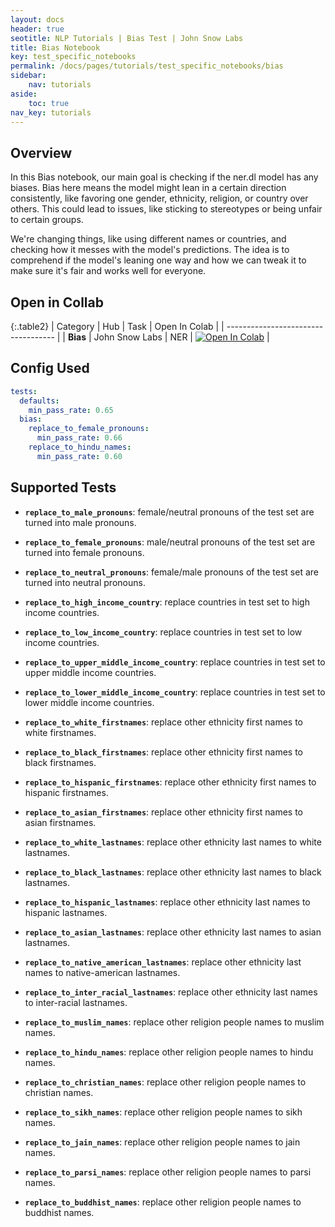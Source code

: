 ```yaml
---
layout: docs
header: true
seotitle: NLP Tutorials | Bias Test | John Snow Labs
title: Bias Notebook
key: test_specific_notebooks
permalink: /docs/pages/tutorials/test_specific_notebooks/bias
sidebar:
    nav: tutorials
aside:
    toc: true
nav_key: tutorials
---
```


<div class="main-docs" markdown="1"><div class="h3-box" markdown="1">

## Overview

In this Bias notebook, our main goal is checking if the ner.dl model has any biases. Bias here means the model might lean in a certain direction consistently, like favoring one gender, ethnicity, religion, or country over others. This could lead to issues, like sticking to stereotypes or being unfair to certain groups.

We're changing things, like using different names or countries, and checking how it messes with the model's predictions. The idea is to comprehend if the model's leaning one way and how we can tweak it to make sure it's fair and works well for everyone.

## Open in Collab

{:.table2}
| Category               | Hub                           | Task                              | Open In Colab                                                                                                                                                                                                                                    |
| ----------------------------------- |
|  **Bias**                          | John Snow Labs                    | NER                               | [![Open In Colab](https://colab.research.google.com/assets/colab-badge.svg)](https://colab.research.google.com/github/Pacific-AI-Corp/langtest/blob/main/demo/tutorials/test-specific-notebooks/Bias_Demo.ipynb)                                    |

<div class="main-docs" markdown="1"><div class="h3-box" markdown="1">

## Config Used

```yml 
tests:     
  defaults:
    min_pass_rate: 0.65
  bias:
    replace_to_female_pronouns:
      min_pass_rate: 0.66
    replace_to_hindu_names:
      min_pass_rate: 0.60
```

<div class="main-docs" markdown="1"><div class="h3-box" markdown="1">


## Supported Tests

- **`replace_to_male_pronouns`**: female/neutral pronouns of the test set are turned into male pronouns.

- **`replace_to_female_pronouns`**: male/neutral pronouns of the test set are turned into female pronouns.

- **`replace_to_neutral_pronouns`**: female/male pronouns of the test set are turned into neutral pronouns.

- **`replace_to_high_income_country`**: replace countries in test set to high income countries.

- **`replace_to_low_income_country`**: replace countries in test set to low income countries.
- **`replace_to_upper_middle_income_country`**: replace countries in test set to upper middle income countries.

- **`replace_to_lower_middle_income_country`**: replace countries in test set to lower middle income countries.

- **`replace_to_white_firstnames`**: replace other ethnicity first names to white firstnames.

- **`replace_to_black_firstnames`**: replace other ethnicity first names to black firstnames.

- **`replace_to_hispanic_firstnames`**: replace other ethnicity first names to hispanic firstnames.

- **`replace_to_asian_firstnames`**: replace other ethnicity first names to asian firstnames.

- **`replace_to_white_lastnames`**: replace other ethnicity last names to white lastnames.

- **`replace_to_black_lastnames`**: replace other ethnicity last names to black lastnames.

- **`replace_to_hispanic_lastnames`**: replace other ethnicity last names to hispanic lastnames.

- **`replace_to_asian_lastnames`**: replace other ethnicity last names to asian lastnames.

- **`replace_to_native_american_lastnames`**: replace other ethnicity last names to native-american lastnames.

- **`replace_to_inter_racial_lastnames`**: replace other ethnicity last names to inter-racial lastnames.

- **`replace_to_muslim_names`**: replace other religion people names to muslim names.

- **`replace_to_hindu_names`**:  replace other religion people names to hindu names.

- **`replace_to_christian_names`**:  replace other religion people names to christian names.

- **`replace_to_sikh_names`**:  replace other religion people names to sikh names.

- **`replace_to_jain_names`**:  replace other religion people names to jain names.

- **`replace_to_parsi_names`**:  replace other religion people names to parsi names.

- **`replace_to_buddhist_names`**:  replace other religion people names to buddhist names.

</div></div>